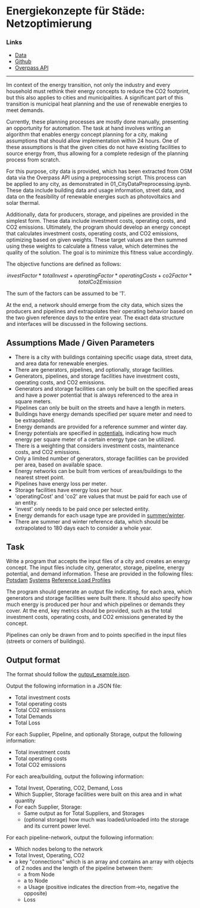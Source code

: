 # Energiekonzepte für Städe: Netzoptimierung

### Links

- [Data](..%2Fdata)
- [Github](https://github.com/Sonaion/hackHPI2024)
- [Overpass API](https://wiki.openstreetmap.org/wiki/Overpass_API)

---

Im context of the energy transition, not only the industry and every household must rethink their energy concepts to reduce the CO2 footprint, but this also applies to cities and municipalities. A significant part of this transition is municipal heat planning and the use of renewable energies to meet demands.

Currently, these planning processes are mostly done manually, presenting an opportunity for automation. The task at hand involves writing an algorithm that enables energy concept planning for a city, making assumptions that should allow implementation within 24 hours. One of these assumptions is that the given cities do not have existing facilities to source energy from, thus allowing for a complete redesign of the planning process from scratch.

For this purpose, city data is provided, which has been extracted from OSM data via the Overpass API using a preprocessing script. This process can be applied to any city, as demonstrated in 01_CityDataPreprocessing.ipynb. These data include building data and usage information, street data, and data on the feasibility of renewable energies such as photovoltaics and solar thermal.

Additionally, data for producers, storage, and pipelines are provided in the simplest form. These data include investment costs, operating costs, and CO2 emissions. Ultimately, the program should develop an energy concept that calculates investment costs, operating costs, and CO2 emissions, optimizing based on given weights. These target values are then summed using these weights to calculate a fitness value, which determines the quality of the solution. The goal is to minimize this fitness value accordingly.

The objective functions are defined as follows:

```math
investFactor * totalInvest + operatingFactor * operatingCosts + co2Factor * totalCo2Emission
```

The sum of the factors can be assumed to be '1'.

At the end, a network should emerge from the city data, which sizes the producers and pipelines and extrapolates their operating behavior based on the two given reference days to the entire year. The exact data structure and interfaces will be discussed in the following sections.

## Assumptions Made / Given Parameters

- There is a city with buildings containing specific usage data, street data, and area data for renewable energies.
- There are generators, pipelines, and optionally, storage facilities.
- Generators, pipelines, and storage facilities have investment costs, operating costs, and CO2 emissions.
- Generators and storage facilities can only be built on the specified areas and have a power potential that is always referenced to the area in square meters.
- Pipelines can only be built on the streets and have a length in meters.
- Buildings have energy demands specified per square meter and need to be extrapolated.
- Energy demands are provided for a reference summer and winter day.
- Energy potentials are specified in [potentials](data/loadprofiles/summer/potentials.json), indicating how much energy per square meter of a certain energy type can be utilized.
- There is a weighting that considers investment costs, maintenance costs, and CO2 emissions.
- Only a limited number of generators, storage facilities can be provided per area, based on available space.
- Energy networks can be built from vertices of areas/buildings to the nearest street point.
- Pipelines have energy loss per meter.
- Storage facilities have energy loss per hour.
- 'operatingCost' and 'co2' are values that must be paid for each use of an entity.
- 'invest' only needs to be paid once per selected entity.
- Energy demands for each usage type are provided in [summer/winter](data/loadprofiles/summer).
- There are summer and winter reference data, which should be extrapolated to 180 days each to consider a whole year.

## Task

Write a program that accepts the input files of a city and creates an energy concept. The input files include city, generator, storage, pipeline, energy potential, and demand information. These are provided in the following files:
[Potsdam](data/total_Potsdam.json)
[Systems](data/systems.json)
[Reference Load Profiles](data/loadprofiles/summer)

The program should generate an output file indicating, for each area, which generators and storage facilities were built there. It should also specify how much energy is produced per hour and which pipelines or demands they cover. At the end, key metrics should be provided, such as the total investment costs, operating costs, and CO2 emissions generated by the concept.

Pipelines can only be drawn from and to points specified in the input files (streets or corners of buildings).

## Output format

The format should follow the [output_example.json](output_example.json).

Output the following information in a JSON file:
- Total investment costs
- Total operating costs
- Total CO2 emissions
- Total Demands
- Total Loss

For each Supplier, Pipeline, and optionally Storage, output the following information:
- Total investment costs
- Total operating costs
- Total CO2 emissions

For each area/building, output the following information:
- Total Invest, Operating, CO2, Demand, Loss
- Which Supplier, Storage facilities were built on this area and in what quantity
- For each Supplier, Storage:
  - Same output as for Total Suppliers, and Storages
  - (optional storage) how much was loaded/unloaded into the storage and its current power level.

For each pipeline-network, output the following information:
- Which nodes belong to the network
- Total Invest, Operating, CO2
- a key "connections" which is an array and contains an array with objects of 2 nodes and the length of the pipeline between them:
  - a from Node
  - a to Node
  - a Usage (positive indicates the direction from->to, negative the opposite)
  - Loss